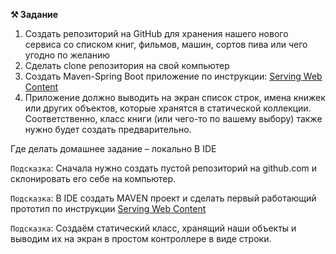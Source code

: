 **⚒ Задание**

1. Создать репозиторий на GitHub для хранения нашего нового сервиса со списком книг, фильмов, машин, сортов пива или чего угодно по желанию
2. Сделать clone репозитория на свой компьютер
3. Создать Maven-Spring Boot приложение по инструкции: [Serving Web Content](https://spring.io/guides/gs/serving-web-content/)
4. Приложение должно выводить на экран список строк, имена книжек или других объектов, которые хранятся в статической коллекции. Соответственно, класс книги (или чего-то по вашему выбору) также нужно будет создать предварительно.

Где делать домашнее задание – локально В IDE

```Подсказка```: Сначала нужно создать пустой репозиторий на github.com и склонировать его себе на компьютер.

```Подсказка```: В IDE создать MAVEN проект и сделать первый работающий прототип по инструкции [Serving Web Content](https://spring.io/guides/gs/serving-web-content/)

```Подсказка```: Создаём статический класс, хранящий наши объекты и выводим их на экран в простом контроллере в виде строки.